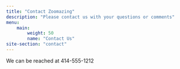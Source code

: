 ```yaml
---
title: "Contact Zoomazing"
description: "Please contact us with your questions or comments"
menu:
    main:
        weight: 50
        name: "Contact Us"
site-section: "contact"
---
```

We can be reached at 414-555-1212
